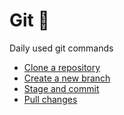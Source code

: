 # Git :musical_keyboard:
Daily used git commands

- [Clone a repository](git-clone-repo.md)
- [Create a new branch](git-new-branch.md)
- [Stage and commit](git-stage-commit.md)
- [Pull changes](git-pull.md)
